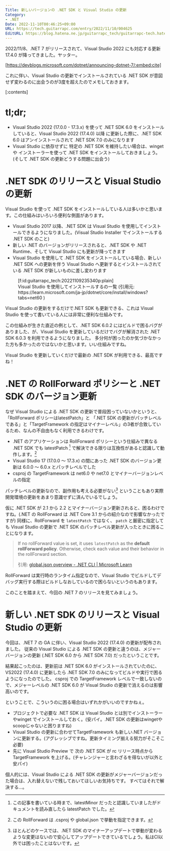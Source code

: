 ```yaml
---
Title: 新しいバージョンの .NET SDK と Visual Studio の更新
Category:
- .NET
Date: 2022-11-10T00:46:25+09:00
URL: https://tech.guitarrapc.com/entry/2022/11/10/004625
EditURL: https://blog.hatena.ne.jp/guitarrapc_tech/guitarrapc-tech.hatenablog.com/atom/entry/4207112889935186075
---
```


2022/11/8、.NET 7 がリリースされて、Visual Studio 2022 にも対応する更新 17.4.0 が降ってきました。ヤッター。



[https://devblogs.microsoft.com/dotnet/announcing-dotnet-7/:embed:cite]



これに伴い、Visual Studio の更新でインストールされている .NET SDK が意図せず変わるのに出会うのが3度を超えたのでメモしておきます。

[:contents]

# tl;dr;

* Visual Studio 2022 (17.0.0 - 17.3.x) を使って .NET SDK 6.0 をインストールしていると、Visual Studio 2022 (17.4.0) 以降 に更新した際に、.NET SDK 6.0 はアンインストールされて .NET SDK 7.0 のみになります
* Visual Studio に依存せずに 特定の .NET SDK を維持したい場合は、winget や インストーラーを使って .NET SDK をインストールしておきましょう。(そして .NET SDK の更新どうする問題に出会う)

# .NET SDK のリリースと Visual Studio の更新

Visual Studio を使って .NET SDK をインストールしている人は多いかと思います。この仕組みはいろいろ便利な側面があります。

* Visual Studio 2017 以降、.NET SDK は Visual Studio を使用してインストールできるようになりました。(Visual Studio Installer でインストールする .NET SDK のこと)
* 新しい .NET のバージョンがリリースされると、.NET SDK や .NET Runtime、そして Visual Studio にも更新が降ってきます
* Visual Studio を使用して .NET SDK をインストールしている場合、新しい .NET SDK への更新を伴う Visual Studio へ更新するとインストールされている .NET SDK が新しいものに差し変わります

<figure class="figure-image figure-image-fotolife" title="Visual Studio を使用してインストールするの一覧 (引用元: https://learn.microsoft.com/ja-jp/dotnet/core/install/windows?tabs=net60 )">[f:id:guitarrapc_tech:20221109235340p:plain]<figcaption>Visual Studio を使用してインストールするの一覧 (引用元: https://learn.microsoft.com/ja-jp/dotnet/core/install/windows?tabs=net60 )</figcaption></figure>

Visual Studio の更新をするだけで.NET SDK も更新できる、これは Visual Studio を使って書いている人には非常に便利な仕組みです。

この仕組みが生きた直近の例として、.NET SDK 6.0.2 にはビルドで困るバグがありました、が、Visual Studio を更新しているだけでバグが解消された .NET SDK 6.0.3 を利用できるようになりました。
多分何が困ったのか気づかなかった方も多かったのではないかと思います。いい仕組みですね。

Visual Studio を更新していくだけで最新の .NET SDK が利用できる、最高ですね！

# .NET の RollForward ポリシーと .NET SDK のバージョン更新

なぜ Visual Studio による .NET SDK の更新で普段困っていないかというと、「RollForward ポリシーはlatestPatch」と 「.NET SDK の更新がパッチレベルである」と「TargetFramework の指定はマイナーレベル」の3者が合致しているため、なんの不自由もなく利用できるわけです。

* .NET のアプリケーションは RollForward ポリシーという仕組みで異なる .NET SDK でも latestPatch  [^1] で解決できる限りは互換性があると認識して動作します。[^2]
* Visual Studio 17 (17.0.0 ～ 17.3.x) の間にあった .NET SDK のバージョン更新は 6.0.0 ～ 6.0.x とパッチレベルでした
* csproj の TargetFramework は net6.0 や net7.0 とマイナーバージョンレベルの指定

パッチレベルの更新なので、副作用も考える必要がない[^3] ということもあり実際開発環境の更新をあまり意識せずに済んでいるでしょう。

仮に .NET SDK が 2.1 から 2.2 とマイナーバージョン更新されると、困るわけですね。(.NET の RollForward は .NET Core 3.1 からの紹介なので影響なかったですが)
同様に、RollForward を `latestPatch` ではなく、 `patch` と厳密に指定しても Visual Studio の更新で .NET SDK のパッチレベル更新が入ったときに困ることになります。

> If no rollForward value is set, it uses `latestPatch` as the **default rollForward policy**. Otherwise, check each value and their behavior in the rollForward section.
>
> 引用: [global.json overview - .NET CLI | Microsoft Learn](https://learn.microsoft.com/en-us/dotnet/core/tools/global-json)

RollForward は実行時のランタイム指定なので、Visual Studio でビルドしてデバッグ実行する際はビルドしなおしているので困らないというのもあります。

このことを踏まえて、今回の .NET 7 のリリースを見てみましょう。

# 新しい .NET SDK のリリースと Visual Studio の更新

今回は、.NET 7 の GA に伴い、Visual Studio 2022 (17.4.0) の更新が配布されました。
従来の Visual Studio による .NET SDK の更新と違うのは、メジャーバージョンの更新 (.NET SDK 6.0 から .NET SDK 7.0) だったということです。

結果起こったのは、更新前は .NET SDK 6.0 がインストールされていたのに、VS2022 (17.4.0) に更新したら .NET SDK 7.0 のみになってビルドや実行で困るようになったのでした。
csproj での TargetFramework レベルで一致しないので、メジャーレベルの .NET SDK 6.0 が Visual Studio の更新で消えるのは影響高いのです。

ということで、こういうのに困る場合はいずれかがいいのですかねぇ。

* プロジェクトで必要な .NET SDK は Visual Studio とは別でインストーラーやwinget でインストールしておく。(安パイ。.NET SDK の更新はwingetやscoopじゃないと困りますね)
* Visual Studio の更新に合わせてTargetFramework も新しい.NET バージョンに更新する。(アグレッシブですね。更新タイミング揃える努力がそこそこ必要)
* 先に Visual Studio Preview で 次の .NET SDK が rc リリース時点から TargetFramework を上げる。(チャレンジャーと言わざるを得ないが以外と安パイ)

個人的には、Visual Studio による .NET SDK の更新がメジャーバージョンだった場合は、入れ替えないで残しておいてほしいお気持ちです。
すべてはそれで解決する...。

[^1]: この記事を書いている時まで、latestMinor だったと認識していましたがドキュメントを読み直したら latestPatch でした。
[^2]: この RollForward は .csproj や global.json で挙動を指定できます。
[^3]: ほとんどのケースでは、.NET SDK のマイナーアップデートで挙動が変わるような変更はないので安心してアップデートできているでしょう。私はCI以外では困ったことはないです。

